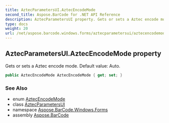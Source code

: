 ```yaml
---
title: AztecParametersUI.AztecEncodeMode
second_title: Aspose.BarCode for .NET API Reference
description: AztecParametersUI property. Gets or sets a Aztec encode mode. Default value Auto
type: docs
weight: 20
url: /net/aspose.barcode.windows.forms/aztecparametersui/aztecencodemode/
---
```

## AztecParametersUI.AztecEncodeMode property

Gets or sets a Aztec encode mode. Default value: Auto.

```csharp
public AztecEncodeMode AztecEncodeMode { get; set; }
```

### See Also

* enum [AztecEncodeMode](../../../aspose.barcode.generation/aztecencodemode/)
* class [AztecParametersUI](../)
* namespace [Aspose.BarCode.Windows.Forms](../../../aspose.barcode.windows.forms/)
* assembly [Aspose.BarCode](../../../)


